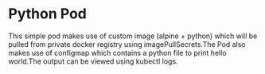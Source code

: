 # Python Pod

This simple pod makes use of custom image (alpine + python) which will be pulled from private docker registry using imagePullSecrets.The Pod also makes use of configmap which contains a python file to print hello world.The output can be viewed using kubectl logs.
